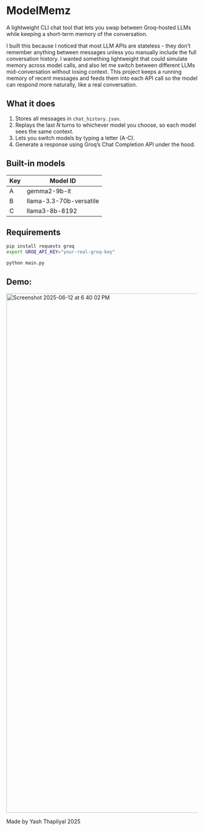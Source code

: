 # ModelMemz

A lightweight CLI chat tool that lets you swap between Groq-hosted LLMs while keeping a short-term memory of the conversation.

I built this because I noticed that most LLM APIs are stateless - they don’t remember anything between messages unless you manually include the full conversation history. I wanted something lightweight that could simulate memory across model calls, and also let me switch between different LLMs mid-conversation without losing context. This project keeps a running memory of recent messages and feeds them into each API call so the model can respond more naturally, like a real conversation.


## What it does
1. Stores all messages in `chat_history.json`.
2. Replays the last *N* turns to whichever model you choose, so each model sees the same context.
3. Lets you switch models by typing a letter (A-C).
4. Generate a response using Groq’s Chat Completion API under the hood.

## Built-in models

| Key | Model ID                               |
|-----|----------------------------------------|
| A   | gemma2-9b-it                           |
| B   | llama-3.3-70b-versatile                |
| C   | llama3-8b-8192                         |


## Requirements
```bash
pip install requests groq
export GROQ_API_KEY="your-real-groq-key"

python main.py
```

## Demo:
<img width="1364" alt="Screenshot 2025-06-12 at 6 40 02 PM" src="https://github.com/user-attachments/assets/70a917b2-5369-4ea0-a455-71f581c55308" />

Made by Yash Thapliyal 2025
